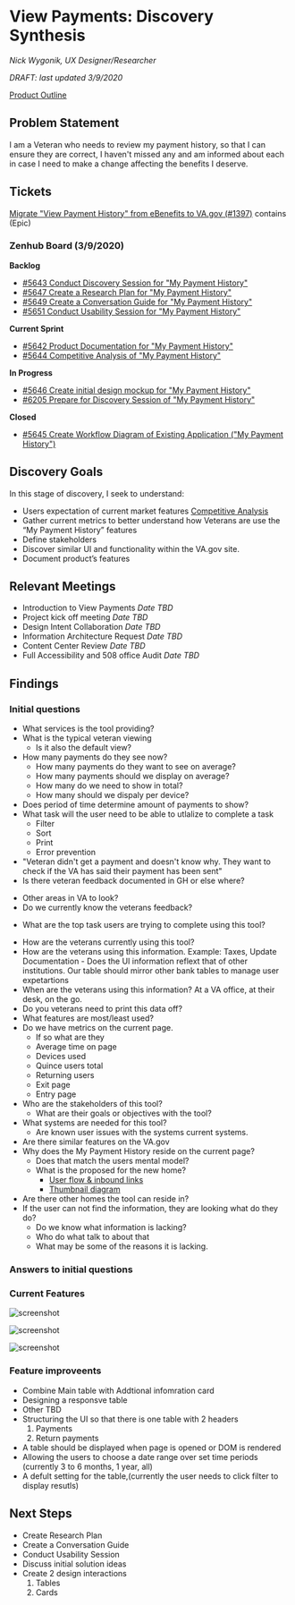 # View Payments: Discovery Synthesis

*Nick Wygonik, UX Designer/Researcher*

*DRAFT: last updated 3/9/2020*

[Product Outline](https://github.com/department-of-veterans-affairs/va.gov-team/tree/master/products/payment-history)


## Problem Statement 
I am a Veteran who needs to review my payment history, so that I can ensure they are correct, I haven't missed any and am informed about each in case I need to make a change affecting the benefits I deserve.

## Tickets
[Migrate "View Payment History" from eBenefits to VA.gov (#1397)]( https://app.zenhub.com/workspaces/vft-59c95ae5fda7577a9b3184f8/issues/department-of-veterans-affairs/va.gov-team/1397) contains 
(Epic)

### Zenhub Board (3/9/2020)
**Backlog**
-	[#5643 Conduct Discovery Session for "My Payment History"](https://app.zenhub.com/workspace/o/department-of-veterans-affairs/va.gov-team/issues/5643)
-	[#5647 Create a Research Plan for "My Payment History"](https://app.zenhub.com/workspace/o/department-of-veterans-affairs/va.gov-team/issues/5647)
-	[#5649 Create a Conversation Guide for "My Payment History"](https://app.zenhub.com/workspace/o/department-of-veterans-affairs/va.gov-team/issues/5649)
-	[#5651 Conduct Usability Session for "My Payment History"](https://app.zenhub.com/workspace/o/department-of-veterans-affairs/va.gov-team/issues/5651)

**Current Sprint**
-	[#5642 Product Documentation for "My Payment History"](https://app.zenhub.com/workspace/o/department-of-veterans-affairs/va.gov-team/issues/5642)
-	[#5644 Competitive Analysis of "My Payment History"](https://app.zenhub.com/workspace/o/department-of-veterans-affairs/va.gov-team/issues/5644)
	
**In Progress**
-	[#5646 Create initial design mockup for "My Payment History"](https://app.zenhub.com/workspace/o/department-of-veterans-affairs/va.gov-team/issues/5646)
-	[#6205 Prepare for Discovery Session of "My Payment History"](https://app.zenhub.com/workspace/o/department-of-veterans-affairs/va.gov-team/issues/6205)

**Closed**
-	[#5645 Create Workflow Diagram of Existing Application ("My Payment History")](https://app.zenhub.com/workspace/o/department-of-veterans-affairs/va.gov-team/issues/5645)


## Discovery Goals

In this stage of discovery, I seek to understand:

- Users expectation of current market features [Competitive Analysis]( https://github.com/department-of-veterans-affairs/va.gov-team/blob/master/teams/vsa/teams/ebenefits/features/view-payment-history/research-design/payment-history-comp-analysis.md)
- Gather current metrics to better understand how Veterans are use the “My Payment History” features
- Define stakeholders 
- Discover similar UI and functionality within the VA.gov site.
- Document product’s features

## Relevant Meetings

-	Introduction to View Payments *Date TBD*
-	Project kick off meeting *Date TBD*
-	Design Intent Collaboration *Date TBD*
-	Information Architecture Request *Date TBD*
-	Content Center Review *Date TBD*
-	Full Accessibility and 508 office Audit *Date TBD*

## Findings

### Initial questions
+ What services is the tool providing?
+ What is the typical veteran viewing 
   - Is it also the default view? 
+ How many payments do they see now?
   - How many payments do they want to see on average?
   - How many payments should we display on average?
   - How many do we need to show in total?
   - How many should we dispaly per device?
+ Does period of time determine amount of payments to show?
+ What task will the user need to be able to utlalize to complete a task
   - Filter
   - Sort
   - Print
   - Error prevention
+	"Veteran didn't get a payment and doesn't know why. They want to check if the VA has said their payment has been sent"
+	Is there veteran feedback documented in GH or else where?
   -	Other areas in VA to look?
   -	Do we currently know the veterans feedback?
+ What are the top task users are trying to complete using this tool?
-	How are the veterans currently using this tool?
   -	How are the veterans using this information. Example: Taxes, Update Documentation
       - Does the UI information reflext that of other institutions. Our table should mirror other bank tables to manage user expetartions
-	When are the veterans using this information? At a VA office, at their desk, on the go.
-	Do you veterans need to print this data off?
-	What features are most/least used?
-	Do we have metrics on the current page.
    -	If so what are they
    -	Average time on page
    -	Devices used
    -	Quince users total
    -	Returning users
    -	Exit page
    -	Entry page
-	Who are the stakeholders of this tool?
    -	What are their goals or objectives with the tool?
-	What systems are needed for this tool?
    -	Are known user issues with the systems current systems.  
-	Are there similar features on the VA.gov
-	Why does the My Payment History reside on the current page?
    -	Does that match the users mental model?
    -	What is the proposed for the new home?
        -	[User flow & inbound links]( https://images.zenhubusercontent.com/5d6ec7967521390001c3e794/88ea6b54-e51b-4938-b72f-29c7ef6d5aa5)
        -	[Thumbnail diagram]( https://xd.adobe.com/view/44399930-6143-4192-6e80-99a0566c4092-3208/)
-	Are there other homes the tool can reside in?
-	If the user can not find the information, they are looking what do they do?
    -	Do we know what information is lacking?
    -	Who do what talk to about that
    -	What may be some of the reasons it is lacking.

### Answers to initial questions

### Current Features
 
![screenshot](images/payments-list-1.png)
 
![screenshot](images/payments-list-2.png)
 
![screenshot](images/payments-detail.png)




### Feature improveents
- Combine Main table with Addtional infomration card
- Designing a responsve table
- Other TBD
- Structuring the UI so that there is one table with 2 headers 
    1. Payments
    2. Return payments
- A table should be displayed when page is opened or DOM is rendered
- Allowing the users to choose a date range over set time periods (currently 3 to 6 months, 1 year, all)
- A defult setting for the table,(currently the user needs to click filter to display resutls)

## Next Steps
- Create Research Plan
- Create a Conversation Guide
- Conduct Usability Session
- Discuss initial solution ideas
- Create 2 design interactions 
	1. Tables 
	2. Cards

